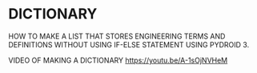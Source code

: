 # DICTIONARY
HOW TO MAKE A LIST THAT STORES ENGINEERING TERMS AND DEFINITIONS WITHOUT USING IF-ELSE STATEMENT USING PYDROID 3.

VIDEO OF MAKING A DICTIONARY
https://youtu.be/A-1sOjNVHeM
